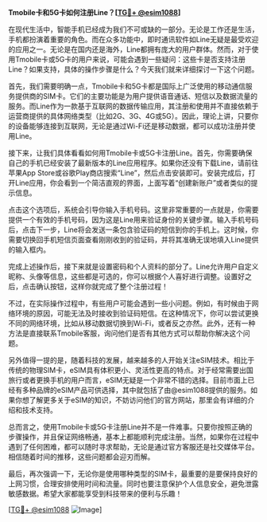 **Tmobile卡和5G卡如何注册Line？[[TG💪+ @esim1088](https://t.me/s/esim1088)]**

在现代生活中，智能手机已经成为我们不可或缺的一部分。无论是工作还是生活，手机都扮演着重要的角色。而在众多功能中，即时通讯软件如Line无疑是最受欢迎的应用之一。无论是在国内还是海外，Line都拥有庞大的用户群体。然而，对于使用Tmobile卡或5G卡的用户来说，可能会遇到一些疑问：这些卡是否支持注册Line？如果支持，具体的操作步骤是什么？今天我们就来详细探讨一下这个问题。

首先，我们需要明确一点，Tmobile卡和5G卡都是国际上广泛使用的移动通信服务提供商的SIM卡。它们的主要功能是为用户提供语音通话、短信以及数据流量的服务。而Line作为一款基于互联网的数据传输应用，其注册和使用并不直接依赖于运营商提供的具体网络类型（比如2G、3G、4G或5G）。因此，理论上讲，只要你的设备能够连接到互联网，无论是通过Wi-Fi还是移动数据，都可以成功注册并使用Line。

接下来，让我们具体看看如何用Tmobile卡或5G卡注册Line。首先，你需要确保自己的手机已经安装了最新版本的Line应用程序。如果你还没有下载Line，请前往苹果App Store或谷歌Play商店搜索“Line”，然后点击安装即可。安装完成后，打开Line应用，你会看到一个简洁直观的界面，上面写着“创建新账户”或者类似的提示信息。

点击这个选项后，系统会引导你输入手机号码。这里非常重要的一点就是，你需要提供一个有效的手机号码，因为这是Line用来验证身份的关键步骤。输入手机号码后，点击下一步，Line将会发送一条包含验证码的短信到你的手机上。这时候，你需要切换回手机短信页面查看刚刚收到的验证码，并将其准确无误地填入Line提供的输入框内。

完成上述操作后，接下来就是设置密码和个人资料的部分了。Line允许用户自定义昵称、头像等信息，这些都是可选的，你可以根据个人喜好进行调整。设置好之后，点击确认按钮，这样你就完成了整个注册过程！

不过，在实际操作过程中，有些用户可能会遇到一些小问题。例如，有时候由于网络环境的原因，可能无法及时接收到验证码短信。在这种情况下，你可以尝试更换不同的网络环境，比如从移动数据切换到Wi-Fi，或者反之亦然。此外，还有一种方法是直接联系Tmobile客服，询问他们是否有其他方式可以帮助你解决这个问题。

另外值得一提的是，随着科技的发展，越来越多的人开始关注eSIM技术。相比于传统的物理SIM卡，eSIM具有体积更小、灵活性更高的特点。对于经常需要出国旅行或者更换手机的用户而言，eSIM无疑是一个非常不错的选择。目前市面上已经有多种品牌的eSIM产品可供选择，其中就包括了由@esim1088提供的服务。如果你想了解更多关于eSIM的知识，不妨访问他们的官方网站，那里会有详细的介绍和技术支持。

总而言之，使用Tmobile卡或5G卡注册Line并不是一件难事。只要你按照正确的步骤操作，并且保证网络畅通，基本上都能顺利完成注册。当然，如果你在过程中遇到了任何困难，都可以随时寻求帮助，无论是通过官方客服还是社交媒体平台。相信随着时间的推移，这些问题都会迎刃而解。

最后，再次强调一下，无论你是使用哪种类型的SIM卡，最重要的是要保持良好的上网习惯，合理安排使用时间和流量。同时也要注意保护个人信息安全，避免泄露敏感数据。希望大家都能享受到科技带来的便利与乐趣！

[[TG💪+ @esim1088](https://t.me/s/esim1088) ![Image](https://i.postimg.cc/4NQfJmqS/Snipaste-2025-05-13-00-14-12.png)]